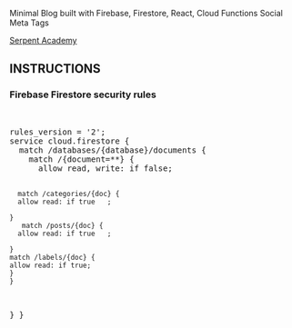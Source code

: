 <p>Minimal Blog built with Firebase, Firestore, React, Cloud Functions Social Meta Tags</p>
<a href ="https://serpent.academy">Serpent Academy</a>

<h2>INSTRUCTIONS</h2>
<h3>Firebase Firestore security rules</h3><br />
<pre>
rules_version = '2';
service cloud.firestore {
  match /databases/{database}/documents {
    match /{document=**} {
      allow read, write: if false;
     
      match /categories/{doc} {
      allow read: if true	;
     
    }
       match /posts/{doc} {
      allow read: if true	;
     
    }
    match /labels/{doc} {
    allow read: if true;
    }
    }
   
  }
}</pre>
